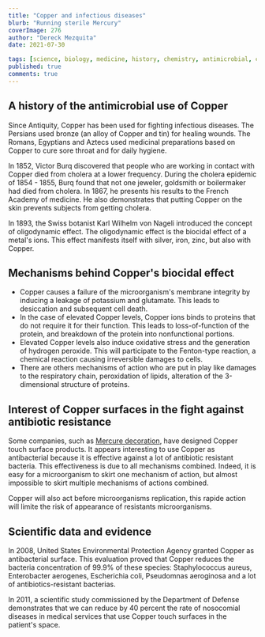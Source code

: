```yaml
---
title: "Copper and infectious diseases"
blurb: "Running sterile Mercury"
coverImage: 276
author: "Dereck Mezquita"
date: 2021-07-30

tags: [science, biology, medicine, history, chemistry, antimicrobial, copper]
published: true
comments: true
---
```


## A history of the antimicrobial use of Copper

Since Antiquity, Copper has been used for fighting infectious diseases. The Persians used bronze (an alloy of Copper and tin) for healing wounds. The Romans, Egyptians and Aztecs used medicinal preparations based on Copper to cure sore throat and for daily hygiene.

In 1852, Victor Burq discovered that people who are working in contact with Copper died from cholera at a lower frequency. During the cholera epidemic of 1854 - 1855, Burq found that not one jeweler, goldsmith or boilermaker had died from cholera. In 1867, he presents his results to the French Academy of medicine. He also demonstrates that putting Copper on the skin prevents subjects from getting cholera.

In 1893, the Swiss botanist Karl Wilhelm von Nageli introduced the concept of oligodynamic effect. The oligodynamic effect is the biocidal effect of a metal's ions. This effect manifests itself with silver, iron, zinc, but also with Copper.

## Mechanisms behind Copper's biocidal effect

- Copper causes a failure of the microorganism's membrane integrity by inducing a leakage of potassium and glutamate. This leads to desiccation and subsequent cell death.
- In the case of elevated Copper levels, Copper ions binds to proteins that do not require it for their function. This leads to loss-of-function of the protein, and breakdown of the protein into nonfunctional portions.
- Elevated Copper levels also induce oxidative stress and the generation of hydrogen peroxide. This will participate to the Fenton-type reaction, a chemical reaction causing irreversible damages to cells.
- There are others mechanisms of action who are put in play like damages to the respiratory chain, peroxidation of lipids, alteration of the 3-dimensional structure of proteins.

## Interest of Copper surfaces in the fight against antibiotic resistance

Some companies, such as [Mercure decoration](https://mercure-decoration.com/fr/), have designed Copper touch surface products. It appears interesting to use Copper as antibacterial because it is effective against a lot of antibiotic resistant bacteria. This effectiveness is due to all mechanisms combined. Indeed, it is easy for a microorganism to skirt one mechanism of action, but almost impossible to skirt multiple mechanisms of actions combined.

Copper will also act before microorganisms replication, this rapide action will limite the risk of appearance of resistants microorganisms.  

## Scientific data and evidence

In 2008, United States Environmental Protection Agency granted Copper as antibacterial surface. This evaluation proved that Copper reduces the bacteria concentration of 99.9% of these species: Staphylococcus aureus, Enterobacter aerogenes, Escherichia coli, Pseudomnas aeroginosa and a lot of antibiotics-resistant bacterias.

In 2011, a scientific study commissioned by the Department of Defense demonstrates that we can reduce by 40 percent the rate of nosocomial diseases in medical services that use Copper touch surfaces in the patient's space.
